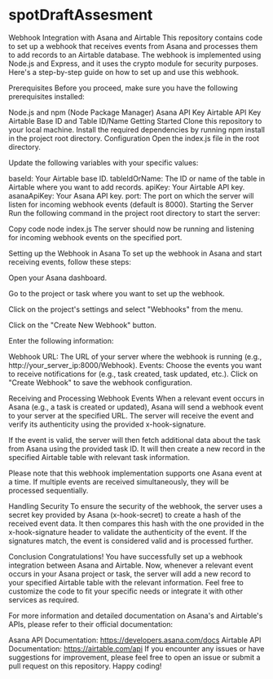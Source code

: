 # spotDraftAssesment
Webhook Integration with Asana and Airtable
This repository contains code to set up a webhook that receives events from Asana and processes them to add records to an Airtable database. The webhook is implemented using Node.js and Express, and it uses the crypto module for security purposes. Here's a step-by-step guide on how to set up and use this webhook.

Prerequisites
Before you proceed, make sure you have the following prerequisites installed:

Node.js and npm (Node Package Manager)
Asana API Key
Airtable API Key
Airtable Base ID and Table ID/Name
Getting Started
Clone this repository to your local machine.
Install the required dependencies by running npm install in the project root directory.
Configuration
Open the index.js file in the root directory.

Update the following variables with your specific values:

baseId: Your Airtable base ID.
tableIdOrName: The ID or name of the table in Airtable where you want to add records.
apiKey: Your Airtable API key.
asanaApiKey: Your Asana API key.
port: The port on which the server will listen for incoming webhook events (default is 8000).
Starting the Server
Run the following command in the project root directory to start the server:

Copy code
node index.js
The server should now be running and listening for incoming webhook events on the specified port.

Setting up the Webhook in Asana
To set up the webhook in Asana and start receiving events, follow these steps:

Open your Asana dashboard.

Go to the project or task where you want to set up the webhook.

Click on the project's settings and select "Webhooks" from the menu.

Click on the "Create New Webhook" button.

Enter the following information:

Webhook URL: The URL of your server where the webhook is running (e.g., http://your_server_ip:8000/Webhook).
Events: Choose the events you want to receive notifications for (e.g., task created, task updated, etc.).
Click on "Create Webhook" to save the webhook configuration.

Receiving and Processing Webhook Events
When a relevant event occurs in Asana (e.g., a task is created or updated), Asana will send a webhook event to your server at the specified URL. The server will receive the event and verify its authenticity using the provided x-hook-signature.

If the event is valid, the server will then fetch additional data about the task from Asana using the provided task ID. It will then create a new record in the specified Airtable table with relevant task information.

Please note that this webhook implementation supports one Asana event at a time. If multiple events are received simultaneously, they will be processed sequentially.

Handling Security
To ensure the security of the webhook, the server uses a secret key provided by Asana (x-hook-secret) to create a hash of the received event data. It then compares this hash with the one provided in the x-hook-signature header to validate the authenticity of the event. If the signatures match, the event is considered valid and is processed further.

Conclusion
Congratulations! You have successfully set up a webhook integration between Asana and Airtable. Now, whenever a relevant event occurs in your Asana project or task, the server will add a new record to your specified Airtable table with the relevant information. Feel free to customize the code to fit your specific needs or integrate it with other services as required.

For more information and detailed documentation on Asana's and Airtable's APIs, please refer to their official documentation:

Asana API Documentation: https://developers.asana.com/docs
Airtable API Documentation: https://airtable.com/api
If you encounter any issues or have suggestions for improvement, please feel free to open an issue or submit a pull request on this repository. Happy coding!
